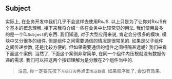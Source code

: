 ## <span id="anchor003">Subject</span>

实际上, 在业务开发中我们几乎不会这样去使用RxJS. 以上只是为了让你对RxJS有个基本的概念理解. 接下来我将介绍一些在业务中比较常见的用法. 我们使用最多的是一个叫`Subject`的东西. 我们知道, 对于大型应用来说, 肯定会分很多的模块, 模块中又分很多的组件. 但是组件之间需要通信的情况是很常见的. 如果是父子组件之间传递参数, 还是比较方便的. 但如果需要通信的组件之间相隔甚远呢? 我们来看下面这个案例. 当然了, 下面这个案例非常简单, 在同一个组件内压根就没有数据传递的需求. 我们可以把这两个按钮理解为是分散在2个组件当中的.

>注意, 你一定要先按下`开启订阅`再点击`发送数据`. 如果顺序反了, 会没有效果.